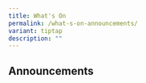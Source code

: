 ```yaml
---
title: What's On
permalink: /what-s-on-announcements/
variant: tiptap
description: ""
---
```

<h2>Announcements</h2>
<p></p>